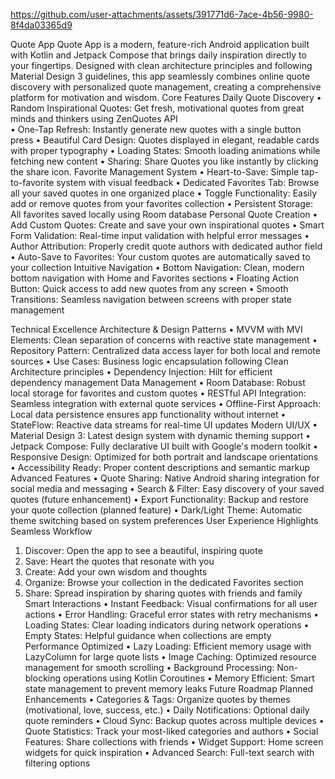 
https://github.com/user-attachments/assets/391771d6-7ace-4b56-9980-8f4da03365d9

Quote App 
Quote App is a modern, feature-rich Android application built with Kotlin and Jetpack Compose that brings daily inspiration directly to your fingertips. Designed with clean architecture principles and following Material Design 3 guidelines, this app seamlessly combines online quote discovery with personalized quote management, creating a comprehensive platform for motivation and wisdom. 
Core Features 
Daily Quote Discovery 
•	Random Inspirational Quotes: Get fresh, motivational quotes from great minds and thinkers using ZenQuotes API  
•	One-Tap Refresh: Instantly generate new quotes with a single button press 
•	Beautiful Card Design: Quotes displayed in elegant, readable cards with proper typography 
•	Loading States: Smooth loading animations while fetching new content • 	Sharing: Share Quotes you like instantly by clicking the share icon. 
Favorite Management System 
•	Heart-to-Save: Simple tap-to-favorite system with visual feedback 
•	Dedicated Favorites Tab: Browse all your saved quotes in one organized place 
•	Toggle Functionality: Easily add or remove quotes from your favorites collection 
•	Persistent Storage: All favorites saved locally using Room database 
Personal Quote Creation 
•	Add Custom Quotes: Create and save your own inspirational quotes 
•	Smart Form Validation: Real-time input validation with helpful error messages 
•	Author Attribution: Properly credit quote authors with dedicated author field 
•	Auto-Save to Favorites: Your custom quotes are automatically saved to your collection 
 Intuitive Navigation 
•	Bottom Navigation: Clean, modern bottom navigation with Home and Favorites sections 
•	Floating Action Button: Quick access to add new quotes from any screen 
•	Smooth Transitions: Seamless navigation between screens with proper state management 
 
 
Technical Excellence 
Architecture & Design Patterns 
•	MVVM with MVI Elements: Clean separation of concerns with reactive state management 
•	Repository Pattern: Centralized data access layer for both local and remote sources 
•	Use Cases: Business logic encapsulation following Clean Architecture principles 
•	Dependency Injection: Hilt for efficient dependency management 
Data Management 
•	Room Database: Robust local storage for favorites and custom quotes 
•	RESTful API Integration: Seamless integration with external quote services 
•	Offline-First Approach: Local data persistence ensures app functionality without internet 
•	StateFlow: Reactive data streams for real-time UI updates 
Modern UI/UX 
•	Material Design 3: Latest design system with dynamic theming support 
•	Jetpack Compose: Fully declarative UI built with Google's modern toolkit • 	Responsive Design: Optimized for both portrait and landscape orientations 
•	Accessibility Ready: Proper content descriptions and semantic markup 
 Advanced Features 
•	Quote Sharing: Native Android sharing integration for social media and messaging 
•	Search & Filter: Easy discovery of your saved quotes (future enhancement) 
•	Export Functionality: Backup and restore your quote collection (planned feature) 
•	Dark/Light Theme: Automatic theme switching based on system preferences 
User Experience Highlights 
Seamless Workflow 
1.	Discover: Open the app to see a beautiful, inspiring quote 
2.	Save: Heart the quotes that resonate with you 
3.	Create: Add your own wisdom and thoughts 
4.	Organize: Browse your collection in the dedicated Favorites section 
5.	Share: Spread inspiration by sharing quotes with friends and family 
Smart Interactions 
•	Instant Feedback: Visual confirmations for all user actions 
•	Error Handling: Graceful error states with retry mechanisms 
•	Loading States: Clear loading indicators during network operations 
•	Empty States: Helpful guidance when collections are empty 
Performance Optimized 
•	Lazy Loading: Efficient memory usage with LazyColumn for large quote lists 
•	Image Caching: Optimized resource management for smooth scrolling 
•	Background Processing: Non-blocking operations using Kotlin Coroutines 
•	Memory Efficient: Smart state management to prevent memory leaks 
Future Roadmap 
Planned Enhancements 
•	Categories & Tags: Organize quotes by themes (motivational, love, success, etc.) 
•	Daily Notifications: Optional daily quote reminders • 	Cloud Sync: Backup quotes across multiple devices 
•	Quote Statistics: Track your most-liked categories and authors 
•	Social Features: Share collections with friends 
•	Widget Support: Home screen widgets for quick inspiration 
•	Advanced Search: Full-text search with filtering options 





